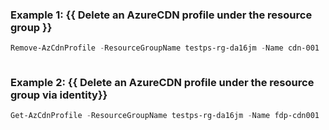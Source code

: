 ### Example 1: {{ Delete an AzureCDN profile under the resource group }}
```powershell
Remove-AzCdnProfile -ResourceGroupName testps-rg-da16jm -Name cdn-001
```

```output
```


### Example 2: {{ Delete an AzureCDN profile under the resource group via identity}}
```powershell
Get-AzCdnProfile -ResourceGroupName testps-rg-da16jm -Name fdp-cdn001 | Remove-AzCdnProfile
```

```output
```

